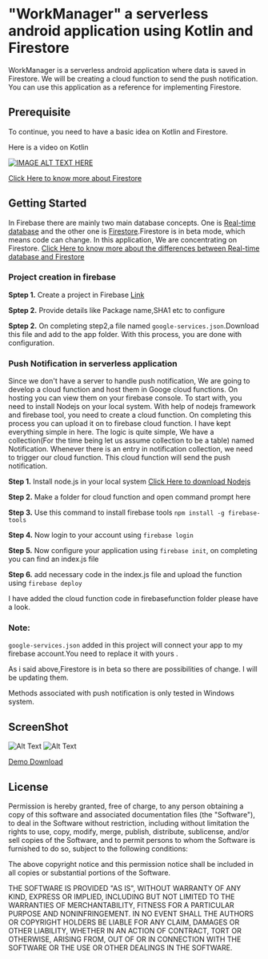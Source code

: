 # "WorkManager" a serverless android application using Kotlin and Firestore

WorkManager is a serverless android application where data is saved in Firestore. We will be creating a cloud function to send the push notification. You can use this application as a reference for implementing Firestore.

## Prerequisite
To continue, you need to have a  basic idea on Kotlin and Firestore.

Here is a video on Kotlin


[![IMAGE ALT TEXT HERE](https://i1.ytimg.com/vi/ZIHnQQsfvD4/0.jpg)](https://www.youtube.com/watch?v=ZIHnQQsfvD4&t=20s)


[Click Here to know more about Firestore](https://firebase.google.com/docs/firestore/quickstart")

## Getting Started
In Firebase there are mainly two main database concepts. One is [Real-time database](https://firebase.google.com/docs/database/")  and the other one is [Firestore](https://firebase.google.com/docs/firestore/").Firestore is in beta mode, which means code can change. In this application, We are concentrating on Firestore.
[Click Here to know more about the differences between Real-time database and Firestore](https://firebase.google.com/docs/database/rtdb-vs-firestore")


### Project creation in firebase
**Sptep 1.** Create a project in Firebase [Link](https://firebase.google.com/docs/firestore/quickstart")

**Sptep 2.** Provide  details like Package name,SHA1 etc to configure

**Sptep 2.** On completing step2,a file named `google-services.json`.Download this file and add to the app folder. With this process, you are done with configuration.

### Push Notification in serverless application

Since we don't have a server to handle push notification, We are going to develop a cloud function and host them in Googe cloud functions. On hosting you can view them on your firebase console.
To start with, you need to install Nodejs on your local system. With help of nodejs framework and firebase tool, you need to create a cloud function. On completing this process you can upload it on to firebase cloud function. I have kept everything simple in here. The logic is quite simple, We have a collection(For the time being let us assume collection to be a table) named Notification. Whenever there is an entry in notification collection, we need to trigger our cloud function. This cloud function will send the push notification.

**Step 1.** Install node.js in your local system [ Click Here to download Nodejs](https://nodejs.org/en/") 

**Step 2.** Make a folder for cloud function and open command prompt here

**Step 3.** Use this command to install firebase tools `npm install -g firebase-tools`

**Step 4.** Now login to your account using `firebase login`

**Step 5.** Now configure your application using `firebase init`, on completing you can find an index.js file

**Step 6.** add necessary code in the index.js file and upload the function using `firebase deploy` 

I have added the cloud function code in firebasefunction folder please have a look.


### Note:
`google-services.json` added in this project will connect your app to my firebase account.You need to replace it with yours .

As i said above,Firestore is in beta so there are possibilities of change. I will be updating them.

Methods associated with push notification is only tested in Windows system.


## ScreenShot

![Alt Text](https://github.com/appitiza/SignatureApp/blob/master/images/drawing.gif)
![Alt Text](https://github.com/appitiza/SignatureApp/blob/master/images/signature.gif)

[Demo Download](https://github.com/appitiza/SignatureApp/blob/master/apk/signatureapp.apk)

## License


Permission is hereby granted, free of charge, to any person obtaining a copy of this software and associated documentation files (the "Software"), to deal in the Software without restriction, including without limitation the rights to use, copy, modify, merge, publish, distribute, sublicense, and/or sell copies of the Software, and to permit persons to whom the Software is furnished to do so, subject to the following conditions:

The above copyright notice and this permission notice shall be included in all copies or substantial portions of the Software.

THE SOFTWARE IS PROVIDED "AS IS", WITHOUT WARRANTY OF ANY KIND, EXPRESS OR IMPLIED, INCLUDING BUT NOT LIMITED TO THE WARRANTIES OF MERCHANTABILITY, FITNESS FOR A PARTICULAR PURPOSE AND NONINFRINGEMENT. IN NO EVENT SHALL THE AUTHORS OR COPYRIGHT HOLDERS BE LIABLE FOR ANY CLAIM, DAMAGES OR OTHER LIABILITY, WHETHER IN AN ACTION OF CONTRACT, TORT OR OTHERWISE, ARISING FROM, OUT OF OR IN CONNECTION WITH THE SOFTWARE OR THE USE OR OTHER DEALINGS IN THE SOFTWARE.
